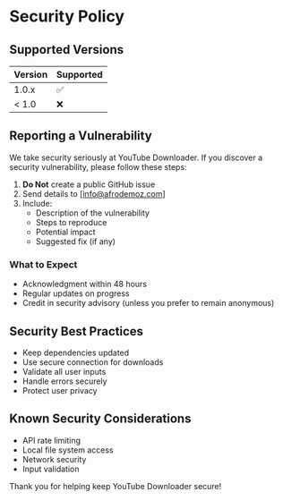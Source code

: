 # Security Policy

## Supported Versions

| Version | Supported          |
| ------- | ------------------ |
| 1.0.x   | :white_check_mark: |
| < 1.0   | :x:                |

## Reporting a Vulnerability

We take security seriously at YouTube Downloader. If you discover a security vulnerability, please follow these steps:

1. **Do Not** create a public GitHub issue
2. Send details to [info@afrodemoz.com]
3. Include:
   - Description of the vulnerability
   - Steps to reproduce
   - Potential impact
   - Suggested fix (if any)

### What to Expect
- Acknowledgment within 48 hours
- Regular updates on progress
- Credit in security advisory (unless you prefer to remain anonymous)

## Security Best Practices
- Keep dependencies updated
- Use secure connection for downloads
- Validate all user inputs
- Handle errors securely
- Protect user privacy

## Known Security Considerations
- API rate limiting
- Local file system access
- Network security
- Input validation

Thank you for helping keep YouTube Downloader secure!
